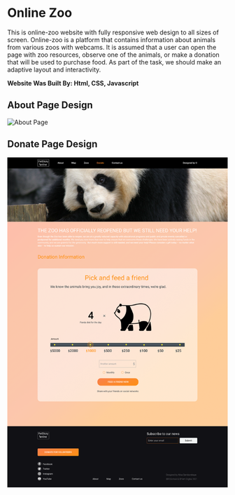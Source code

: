 # Online Zoo

This is online-zoo website with fully responsive web design to all sizes of screen.
Online-zoo is a platform that contains information about animals from various zoos with webcams. It is assumed that a user can open the page with zoo resources, observe one of the animals, or make a donation that will be used to purchase food. As part of the task, we should make an adaptive layout and interactivity.

**Website Was Built By: Html, CSS, Javascript**

## About Page Design

![About Page](/assets/desktop_petstory.png)

## Donate Page Design

![Donate Page](/assets/desktop_donate.png)
